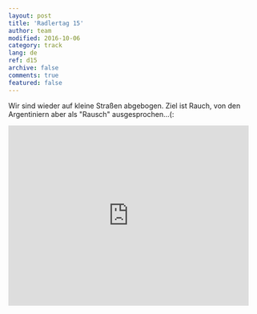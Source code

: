 ```yaml
---   
layout: post 
title: 'Radlertag 15'  
author: team 
modified: 2016-10-06
category: track 
lang: de 
ref: d15
archive: false 
comments: true 
featured: false 
--- 
```


 Wir sind wieder auf kleine Straßen abgebogen. Ziel ist Rauch, von den Argentiniern aber als "Rausch" ausgesprochen...(:                                                                                                                                                                                                                                                                                                                                                                                      

<iframe width='480' height='360' src='http://track-kit.net/maps_s3/?v=embed&track=230350.gpx' frameborder='0' allowfullscreen></iframe>